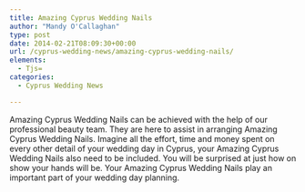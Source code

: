 ```yaml
---
title: Amazing Cyprus Wedding Nails
author: "Mandy O'Callaghan"
type: post
date: 2014-02-21T08:09:30+00:00
url: /cyprus-wedding-news/amazing-cyprus-wedding-nails/
elements:
  - Tjs=
categories:
  - Cyprus Wedding News

---
```

Amazing Cyprus Wedding Nails can be achieved with the help of our professional beauty team. They are here to assist in arranging Amazing Cyprus Wedding Nails. Imagine all the effort, time and money spent on every other detail of your wedding day in Cyprus, your Amazing Cyprus Wedding Nails also need to be included. You will be surprised at just how on show your hands will be. Your Amazing Cyprus Wedding Nails play an important part of your wedding day planning.